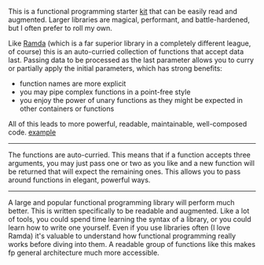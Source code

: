 This is a functional programming starter [kit](https://github.com/crshmk/_/blob/master/index.js) that can be easily read and augmented. Larger libraries are magical, performant, and battle-hardened, but I often prefer to roll my own.

Like [Ramda](http://ramdajs.com/) (which is a far superior library in a completely different league, of course) this is an auto-curried collection of functions that accept data last. Passing data to be processed as the last parameter allows you to curry or partially apply the initial parameters, which has strong benefits:
- function names are more explicit
- you may pipe complex functions in a point-free style
- you enjoy the power of unary functions as they might be expected in other containers or functions

All of this leads to more powerful, readable, maintainable, well-composed code. [example](https://github.com/crshmk/_/blob/master/examples.js)

---

The functions are auto-curried. This means that if a function accepts three arguments, you may just pass one or two as you like and a new function will be returned that will expect the remaining ones. This allows you to pass around functions in elegant, powerful ways.


---


A large and popular functional programming library will perform much better. This is written specifically to be readable and augmented. Like a lot of tools, you could spend time learning the syntax of a library, or you could learn how to write one yourself. Even if you use libraries often (I love Ramda) it's valuable to understand how functional programming really works before diving into them. A readable group of functions like this makes fp general architecture much more accessible.
